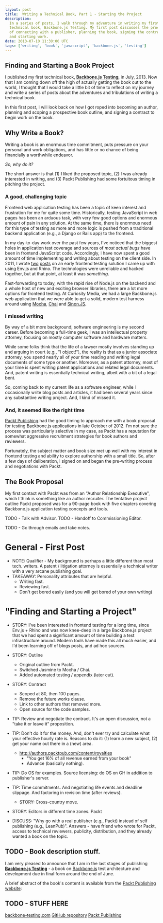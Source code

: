 ```yaml
---
layout: post
title:  Writing a Technical Book, Part 1 - Starting the Project
description:
  In a series of posts, I walk through my adventure in writing my first
  technical book, Backbone.js Testing. My first post discusses the process
  of connecting with a publisher, planning the book, signing the contract
  and starting work.
date: 2013-07-10 11:30:00 UTC
tags: ['writing', 'book', 'javascript', 'backbone.js', 'testing']
---
```


## Finding and Starting a Book Project

I published my first technical book, **[Backbone.js Testing][book_packt]**,
in July, 2013. Now that I am coming down off the high of actually getting the
book out to the world, I thought that I would take a little bit of time to
reflect on my journey and write a series of posts about the adventures and
tribulations of writing a technical book.

In this first post, I will look back on how I got roped into becoming an author,
planning and scoping a prospective book outline, and signing a contract to begin
work on the book.

## Why Write a Book?

Writing a book is an enormous time commitment, puts pressure on your personal
and work obligations, and has little or no chance of being financially a
worthwhile endeavor.

*So, why do it?*

The short answer is that (1) I liked the proposed topic, (2) I was already
interested in writing, and (3) Packt Publishing had some fortuitous timing in
pitching the project.

### A good, challenging topic

Frontend web application testing has been a topic of keen interest and
frustration for me for quite some time. Historically, testing JavaScript in web
pages has been an arduous task, with very few good options and enormous amount
of pain in any solution. At the same time, there is enormous need for this type
of testing as more and more logic is pushed from a traditional backend
application (e.g., a Django or Rails app) to the frontend.

In my day-to-day work over the past few years, I've noticed that the biggest
holes in application test coverage and sources of *most actual bugs* have been
in frontend JavaScript code. Accordingly, I have now spent a good amount of
time implementing and writing about testing on the client side. In 2011,
I wrote [two][envjs_post01] [posts][envjs_post02] on an early frontend testing
solution I came up with using Env.js and Rhino. The technologies were
unreliable and hacked together, but at that point, at least it was *something*.

Fast-forwarding to today, with the rapid rise of Node.js on the backend and a
whole host of new and exciting browser libraries, there are a lot more options
for frontend testing. At Curiosity Media, we had a large Backbone.js web
application that we were able to get a solid, modern test harness around using
[Mocha][mocha], [Chai][chai] and [Sinon.JS][sinon].

### I missed writing

By way of a bit more background, software engineering is my second career.
Before becoming a full-time geek, I was an intellectual property attorney,
focusing on mostly computer software and hardware matters.

While some folks think that the life of a lawyer mostly involves standing up
and arguing in court (e.g., "I object!"), the reality is that as a junior
associate attorney, you spend nearly all of your time reading and writing legal
documents of some type or another. Moreover, as a patent attorney, most of your
time is spent writing patent applications and related legal documents.
And, patent writing is essentially technical writing, albeit with a bit of a
legal bent.

So, coming back to my current life as a software engineer, while I occasionally
write blog posts and articles, it had been several years since any substantive
writing project. And, I kind of missed it.

### And, it seemed like the right time

[Packt Publishing][packtpub] had the good timing to approach me with a book
proposal for testing Backbone.js applications in late October of 2012. I'm
not sure the process was particularly selective in my case, as Packt has a
reputation for somewhat aggressive recruitment strategies for book authors and
reviewers.

Fortunately, the subject matter and book size met up well with my interest
in frontend testing and ability to explore authorship with a small title.
So, after a few days of deliberation, I signed on and began the pre-writing
process and negotiations with Packt.

## The Book Proposal

My first contact with Packt was from an "Author Relationship Executive", which
I think is something like an author recruiter. The tentative project outline
Packt proposed was for a 90-page book with five chapters covering Backbone.js
application testing concepts and tools.

TODO - Talk with Advisor.
TODO - Handoff to Commissioning Editor.




TODO - Go through emails and take notes.


General - First Post
====================
* NOTE: Qualifier - My background is perhaps a little different than most tech. writers. A patent / litigation attorney is essentially a technical writer with a very arcane publishing goal.
* TAKEAWAY: Personality attributes that are helpful.
  * Writing fast.
  * Reviewing fast.
  * Don't get bored easily (and you will get bored of your own writing)

"Finding and Starting a Project"
================================
* STORY: I've been interested in frontend testing for a long time, since Env.js + Rhino and was now knee-deep in a large Backbone.js project that we had spent a significant amount of time building a test infrastructure around. Modern tools have made this all much easier, and I'd been learning off of blogs posts, and ad hoc sources.
* STORY: Outline
  * Original outline from Packt.
  * Switched Jasmine to Mocha / Chai.
  * Added automated testing / appendix (later cut).
* STORY: Contract
  * Scoped at 80, then 100 pages.
  * Remove the future works clause.
  * Link to other authors that removed more.
  * Open source for the code samples.
* TIP: Review and negotiate the contract. It's an open discussion, not a "take it or leave it" proposition.
* TIP: Don't do it for the money. And, don't ever try and calculate what your effective hourly rate is. Reasons to do it: (1) learn a new subject, (2) get your name out there in a (new) area.
  * http://authors.packtpub.com/content/royalties
    * "You get 16% of all revenue earned from your book"
    * Advance (basically nothing).
* TIP: Do OS for examples. Source licensing: do OS on GH in addition to publisher's server.
* TIP: Time commitments. And negotiating life events and deadline slippage. And factoring in revision time (after reviews).
  * STORY: Cross-country move.
* STORY: Editors in different time zones. Packt

* DISCUSS: "Why go with a real publisher (e.g., Packt) instead of self publishing (e.g., LeanPub)". Answers - have friend who wrote for Packt, access to technical reviewers, publicity, distribution, and they already wanted a book on the topic.


## TODO - Book description stuff.

I am very pleased to announce that I am in the last stages of publishing
**[Backbone.js Testing][book_packt]** - a book on [Backbone.js][backbone] test
architecture and development due in final form around the end of June.

A brief abstract of the book's content is available from the
[Packt Publishing][packtpub] [website][book_packt]:

<!-- more start -->

## TODO - STUFF HERE

[backbone-testing.com][book_site]
[GitHub repository][book_repo]
[Packt Publishing][packtpub]

[backbone]: http://backbonejs.org/
[packtpub]: http://www.packtpub.com/
[book_repo]: https://github.com/ryan-roemer/backbone-testing/
[book_site]: http://backbone-testing.com/
[book_packt]: http://www.packtpub.com/backbonejs-testing/book
[envjs_post01]: http://loose-bits.com/2011/02/browserless-ajax-testing-with-rhino-and.html
[envjs_post02]: http://loose-bits.com/2011/02/browserless-ajax-testing-with-rhino-and_16.html
[sinon]: http://sinonjs.org/
[mocha]: http://visionmedia.github.io/mocha/
[chai]: http://chaijs.com/

<!-- more end -->
